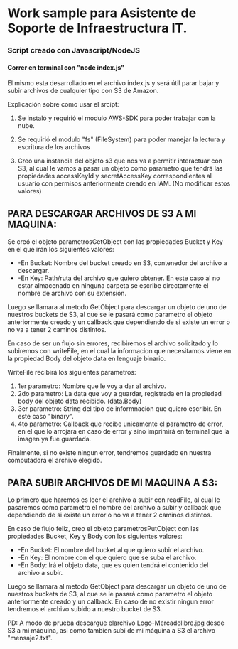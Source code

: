 # Work sample para Asistente de Soporte de Infraestructura IT.

<h3>Script creado con Javascript/NodeJS</3>
<h4>Correr en terminal con "node index.js"</h4>

El mismo esta desarrollado en el archivo index.js y será útil parar bajar y subir archivos de cualquier tipo con S3 de Amazon.

Explicación sobre como usar el srcipt:

1) Se instaló y requirió el modulo AWS-SDK para poder trabajar con la nube.

2) Se requirió el modulo "fs" (FileSystem) para poder manejar la lectura y escritura de los archivos

3) Creo una instancia del objeto s3 que nos va a permitir interactuar con S3, al cual le vamos a pasar un objeto como parametro que tendrá las propiedades accessKeyId y secretAccessKey correspondientes al usuario con permisos anteriormente creado en IAM. (No modificar estos valores)


<h2> PARA DESCARGAR ARCHIVOS DE S3 A MI MAQUINA: </h2>

Se creó el objeto parametrosGetObject con las propiedades Bucket y Key en el que irán los siguientes valores:
<ul>
  <li>-En Bucket: Nombre del bucket creado en S3, contenedor del archivo a descargar.</li>
<li>-En Key: Path/ruta del archivo que quiero obtener. En este caso al no estar almacenado en ninguna carpeta se escribe directamente el nombre de archivo con su extensión.</li>
</ul>

Luego se llamara al metodo GetObject para descargar un objeto de uno de nuestros buckets de S3, al que se le pasará como parametro el objeto anteriormente creado y un callback que dependiendo de si existe un error o no va a tener 2 caminos distintos.

En caso de ser un flujo sin errores, recibiremos el archivo solicitado y lo subiremos con writeFile, en el cual la informacion que necesitamos viene en la propiedad Body del objeto data en lenguaje binario.

WriteFile recibirá los siguientes parametros: 

1) 1er parametro: Nombre que le voy a dar al archivo.</li>
1) 2do parametro: La data que voy a guardar, registrada en la propiedad body del objeto data recibido. (data.Body)</li>
1) 3er parametro: String del tipo de informnacion que quiero escribir. En este caso "binary".</li>
1) 4to parametro: Callback que recibe unicamente el parametro de error, en el que lo arrojara en caso de error y sino imprimirá en terminal que la imagen ya fue guardada.</li>

Finalmente, si no existe ningun error, tendremos guardado en nuestra computadora el archivo elegido.

<h2> PARA SUBIR ARCHIVOS DE MI MAQUINA A S3: </h2>

Lo primero que haremos es leer el archivo a subir con readFile, al cual le pasaremos como parametro el nombre del archivo a subir y callback que dependiendo de si existe un error o no va a tener 2 caminos distintos.

En caso de flujo feliz, creo el objeto parametrosPutObject con las propiedades Bucket, Key y Body con los siguientes valores:
<ul>
<li>-En Bucket: El nombre del bucket al que quiero subir el archivo.</li>
<li>-En Key: El nombre con el que quiero que se suba el archivo.</li>
<li>-En Body: Irá el objeto data, que es quien tendrá el contenido del archivo a subir.</li>
</ul>

Luego se llamara al metodo GetObject para descargar un objeto de uno de nuestros buckets de S3, al que se le pasará como parametro el objeto anteriormente creado y un callback. En caso de no existir ningun error tendremos el archivo subido a nuestro bucket de S3.

PD: A modo de prueba descargue elarchivo Logo-Mercadolibre.jpg desde S3 a mi máquina, asi como tambien subí de mi máquina a S3 el archivo "mensaje2.txt".
